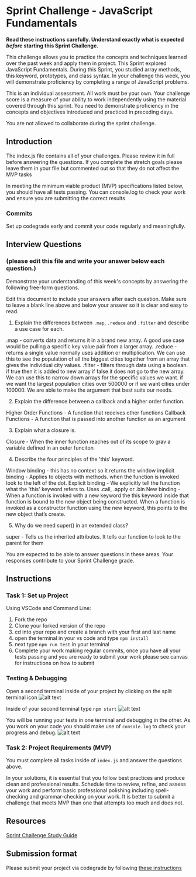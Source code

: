 # Sprint Challenge - JavaScript Fundamentals

**Read these instructions carefully. Understand exactly what is expected _before_ starting this Sprint Challenge.**

This challenge allows you to practice the concepts and techniques learned over the past week and apply them in project. This Sprint explored JavaScript Fundamentals. During this Sprint, you studied array methods, this keyword, prototypes, and class syntax. In your challenge this week, you will demonstrate proficiency by completing a range of JavaScript problems.

This is an individual assessment. All work must be your own. Your challenge score is a measure of your ability to work independently using the material covered through this sprint. You need to demonstrate proficiency in the concepts and objectives introduced and practiced in preceding days.

You are not allowed to collaborate during the sprint challenge. 

## Introduction

The index.js file contains all of your challenges. Please review it in full before answering the questions. If you complete the stretch goals please leave them in your file but commented out so that they do not affect the MVP tasks 

In meeting the minimum viable product (MVP) specifications listed below, you should have all tests passing. You can console.log to check your work and ensure you are submitting the correct results 

### Commits

Set up codegrade early and commit your code regularly and meaningfully. 

## Interview Questions
### (please edit this file and write your answer below each question.)
Demonstrate your understanding of this week's concepts by answering the following free-form questions.

Edit this document to include your answers after each question. Make sure to leave a blank line above and below your answer so it is clear and easy to read.

1. Explain the differences between `.map`, `.reduce` and `.filter` and describe a use case for each. 

.map - converts data and returns it in a brand new array. A good use case would be pulling a specific key value pair from a larger array.
.reduce - returns a single value normally uses addition or multiplication. We can use this to see the population of all the biggest cities together from an array that gives the individual city values.
.filter - filters through data using a boolean. if true then it is added to new array if false it does not go to the new array. We can use this to narrow down arrays for the specific values we want. if we want the largest population cities over 500000 or if we want cities under 100000. We are able to make the argument that best suits our needs.

2. Explain the difference between a callback and a higher order function.

Higher Order Functions - A function that receives other functions 
Callback Functions - A function that is passed into another function as an argument

3. Explain what a closure is.

Closure - When the inner function reaches out of its scope to grav a variable defined in an outer funciton

4. Describe the four principles of the 'this' keyword.

Window binding - this has no context so it returns the window
implicit binding - Applies to objects with methods. when the function is invoked look to the left of the dot.
Explicit binding - We explicitly tell the function what the 'this' keyword refers to. Uses .call, .apply or .bin 
New binding - When a function is invoked with a new keyword the this keyword inside that function is bound to the new object being constructed. When a function is invoked as a constructor function using the new keyword, this points to the new object that’s create.

5. Why do we need super() in an extended class?

super - Tells us the inherited attributes. It tells our function to look to the parent for them

You are expected to be able to answer questions in these areas. Your responses contribute to your Sprint Challenge grade. 

## Instructions

### Task 1: Set up Project

Using VSCode and Command Line:


1. Fork the repo
2. Clone your forked version of the repo
3. cd into your repo and create a branch with your first and last name
4. open the terminal in your vs code and type `npm install`
5. next type `npm run test` in your terminal
6. Complete your work making regular commits, once you have all your tests passing and you are ready to submit your work please see canvas for instructions on how to submit

### Testing & Debugging

Open a second terminal inside of your project by clicking on the split terminal icon
![alt text](assets/split_terminal.png "Split Terminal")

Inside of your second terminal type `npm start` 
![alt text](assets/npm_start.png "type npm start")

You will be running your tests in one terminal and debugging in the other. As you work on your code you should make use of `console.log` to check your progress and debug.
![alt text](assets/tests_debug_terminal_final.png "your terminal should look like this")

### Task 2: Project Requirements (MVP)

You must complete all tasks inside of `index.js` and answer the questions above.

In your solutions, it is essential that you follow best practices and produce clean and professional results. Schedule time to review, refine, and assess your work and perform basic professional polishing including spell-checking and grammar-checking on your work. It is better to submit a challenge that meets MVP than one that attempts too much and does not.

## Resources
 
 [Sprint Challenge Study Guide](https://www.notion.so/lambdaschool/Unit-1-Sprint-3-Study-Guide-033a9a00659a4ef98c12eb97e49a6110)

## Submission format

Please submit your project via codegrade by following [these instructions](https://www.notion.so/lambdaschool/Submitting-an-assignment-via-Code-Grade-A-Step-by-Step-Walkthrough-07bd65f5f8364e709ecb5064735ce374)


